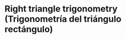 
#   Right triangle trigonometry (Trigonometría del triángulo rectángulo)

<!--
#T# Table of contents

#C# 

#T# Beginning of content
-->
